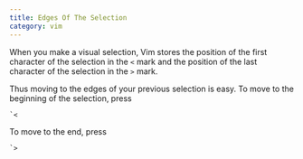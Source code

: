 ```yaml
---
title: Edges Of The Selection
category: vim
---
```


When you make a visual selection, Vim stores the position of the first
character of the selection in the `<` mark and the position of the last
character of the selection in the `>` mark.

Thus moving to the edges of your previous selection is easy. To move to the
beginning of the selection, press

    `<

To move to the end, press

    `>
